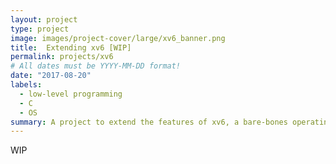 ```yaml
---
layout: project
type: project
image: images/project-cover/large/xv6_banner.png
title:  Extending xv6 [WIP]
permalink: projects/xv6
# All dates must be YYYY-MM-DD format!
date: "2017-08-20"
labels:
  - low-level programming
  - C
  - OS
summary: A project to extend the features of xv6, a bare-bones operating system 
---
```


WIP